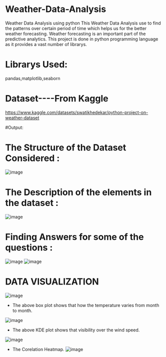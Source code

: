 # Weather-Data-Analysis

Weather Data Analysis using python
This Weather Data Analysis use to find the patterns over certain period of time which helps us for the better weather forecasting.
Weather forecasting is an important part of the predictive analytics. This project is done in python programming language as it provides a vast number of librarys.

# Librarys Used:

pandas,matplotlib,seaborn

# Dataset----From Kaggle

https://www.kaggle.com/datasets/swatikhedekar/python-project-on-weather-dataset

#Output:
# The Structure of the Dataset Considered :
![image](https://github.com/sumanth44a/Weather-Data-Analysis/assets/114097800/4558f3ca-41c9-4057-a1b3-a93c4648c2d5)


# The Description of the elements in the dataset :
![image](https://github.com/sumanth44a/Weather-Data-Analysis/assets/114097800/c8dd3685-37aa-4892-84d0-13ebb7ed81c8)


# Finding Answers for some of the questions :
![image](https://github.com/sumanth44a/Weather-Data-Analysis/assets/114097800/2a0c9026-a141-42c4-91a3-7f3469d89636)
![image](https://github.com/sumanth44a/Weather-Data-Analysis/assets/114097800/513dab2b-bb96-44bf-85a1-f004d16490a8)


# DATA VISUALIZATION

![image](https://github.com/sumanth44a/Weather-Data-Analysis/assets/114097800/404a2c30-137b-424a-ab52-66e61c1a248e)

- The above box plot  shows that how the temperature varies from month to  month.
  
![image](https://github.com/sumanth44a/Weather-Data-Analysis/assets/114097800/de9e0d44-2f36-4885-a5df-cd50f69b3b9d)

- The above KDE plot shows that visibility over the wind speed.

![image](https://github.com/sumanth44a/Weather-Data-Analysis/assets/114097800/01d1a799-5a7c-49c1-bb8b-8d4cc6a9d988)

- The Corelation Heatmap.
![image](https://github.com/sumanth44a/Weather-Data-Analysis/assets/114097800/7250135d-59f1-4bea-93cd-ca8a19028e33)

